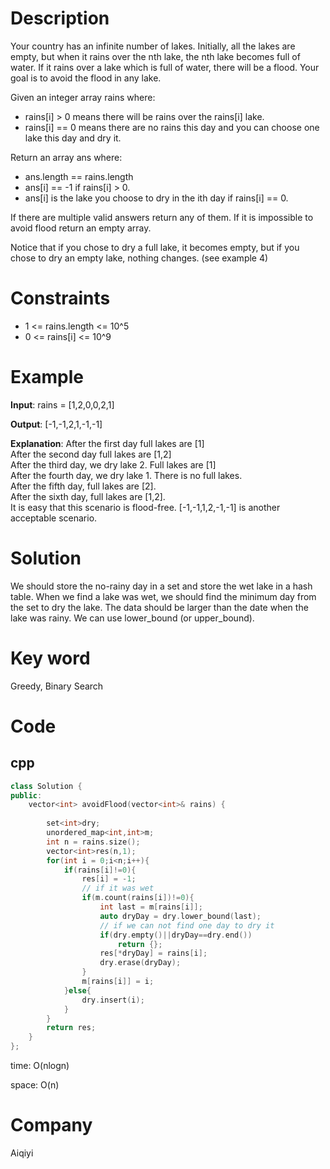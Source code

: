 # Description
Your country has an infinite number of lakes. Initially, all the lakes are empty, but when it rains over the nth lake, the nth lake becomes full of water. If it rains over a lake which is full of water, there will be a flood. Your goal is to avoid the flood in any lake.

Given an integer array rains where:

* rains[i] > 0 means there will be rains over the rains[i] lake.
* rains[i] == 0 means there are no rains this day and you can choose one lake this day and dry it.
  
Return an array ans where:

* ans.length == rains.length
* ans[i] == -1 if rains[i] > 0.
* ans[i] is the lake you choose to dry in the ith day if rains[i] == 0.
  
If there are multiple valid answers return any of them. If it is impossible to avoid flood return an empty array.

Notice that if you chose to dry a full lake, it becomes empty, but if you chose to dry an empty lake, nothing changes. (see example 4)

# Constraints
* 1 <= rains.length <= 10^5
* 0 <= rains[i] <= 10^9

# Example
**Input**: rains = [1,2,0,0,2,1]

**Output**: [-1,-1,2,1,-1,-1]
 
**Explanation**: After the first day full lakes are [1]  
After the second day full lakes are [1,2]  
After the third day, we dry lake 2. Full lakes are [1]  
After the fourth day, we dry lake 1. There is no full lakes.  
After the fifth day, full lakes are [2].  
After the sixth day, full lakes are [1,2].  
It is easy that this scenario is flood-free. [-1,-1,1,2,-1,-1] is another acceptable scenario.  
 

# Solution
We should store the no-rainy day in a set and store the wet lake in a hash table. When we find a lake was wet, we should find the minimum day from the set to dry the lake. The data should be larger than the date when the lake was rainy. We can use lower_bound (or upper_bound).

# Key word
Greedy, Binary Search

# Code

## cpp
```cpp
class Solution {
public:
    vector<int> avoidFlood(vector<int>& rains) {
       
        set<int>dry;
        unordered_map<int,int>m;
        int n = rains.size();
        vector<int>res(n,1);
        for(int i = 0;i<n;i++){
            if(rains[i]!=0){
                res[i] = -1;
                // if it was wet
                if(m.count(rains[i])!=0){
                    int last = m[rains[i]];
                    auto dryDay = dry.lower_bound(last);
                    // if we can not find one day to dry it
                    if(dry.empty()||dryDay==dry.end())
                        return {};
                    res[*dryDay] = rains[i];
                    dry.erase(dryDay);
                }
                m[rains[i]] = i;
            }else{
                dry.insert(i);
            }
        }
        return res;
    }   
};

```
time: O(nlogn)


space: O(n)

# Company
Aiqiyi